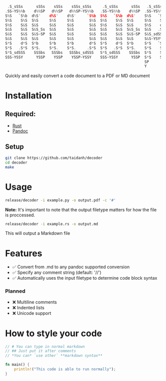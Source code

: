 ```rs
 .S_sSSs      sSSs    sSSs    sSSs_sSSs     .S_sSSs      sSSs   .S_sSSs    
.SS~YS%%b    d%%SP   d%%SP   d%%SP~YS%%b   .SS~YS%%b    d%%SP  .SS~YS%%b   
S%S   `S%b  d%S'    d%S'    d%S'     `S%b  S%S   `S%b  d%S'    S%S   `S%b  
S%S    S%S  S%S     S%S     S%S       S%S  S%S    S%S  S%S     S%S    S%S  
S%S    S&S  S&S     S&S     S&S       S&S  S%S    S&S  S&S     S%S    d*S  
S&S    S&S  S&S_Ss  S&S     S&S       S&S  S&S    S&S  S&S_Ss  S&S   .S*S  
S&S    S&S  S&S~SP  S&S     S&S       S&S  S&S    S&S  S&S~SP  S&S_sdSSS   
S&S    S&S  S&S     S&S     S&S       S&S  S&S    S&S  S&S     S&S~YSY%b   
S*S    d*S  S*b     S*b     S*b       d*S  S*S    d*S  S*b     S*S   `S%b  
S*S   .S*S  S*S.    S*S.    S*S.     .S*S  S*S   .S*S  S*S.    S*S    S%S  
S*S_sdSSS    SSSbs   SSSbs   SSSbs_sdSSS   S*S_sdSSS    SSSbs  S*S    S&S  
SSS~YSSY      YSSP    YSSP    YSSP~YSSY    SSS~YSSY      YSSP  S*S    SSS  
                                                               SP          
                                                               Y
```
Quickly and easily convert a code document to a PDF or MD document

# Installation

## Required:
- [Rust](https://www.rust-lang.org/tools/install)
- [Pandoc](https://pandoc.org/)

## Setup
```sh
git clone https://github.com/taidanh/decoder
cd decoder
make
```

# Usage
```sh
release/decoder -i example.py -o output.pdf -c '#'
```
**Note:** It's important to note that the output filetype matters for how the file is proccessed.

```sh
release/decoder -i example.rs -o output.md
```
This will output a Markdown file

# Features
- ✅ Convert from .md to any pandoc supported conversion
- ✅ Specify any comment string (default: '//')
- ✅ Automatically uses the input filetype to determine code block syntax

### Planned
- ❌ Multiline comments
- ❌ Indented lists
- ❌ Unicode support

# How to style your code

```rs
// # You can type in normal markdown
// ## Just put it after comments
// *You can* `use other` **markdown syntax**

fn main() {
    println!("This code is able to run normally");
}
```
